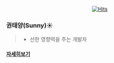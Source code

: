 <div align=center>
	
[![Hits](https://hits.seeyoufarm.com/api/count/incr/badge.svg?url=https%3A%2F%2Fgithub.com%2Fsunnight9507&count_bg=%23DE8EFF&title_bg=%234E5759&icon=&icon_color=%23000000&title=hits&edge_flat=false)](https://hits.seeyoufarm.com)
	
</div>

### 권태양(Sunny):sunny:
> - 선한 영향력을 주는 개발자

#### [자세히보기](https://www.notion.so/Sunny-1349e293c9f74de092dce9ee359bd77c)
